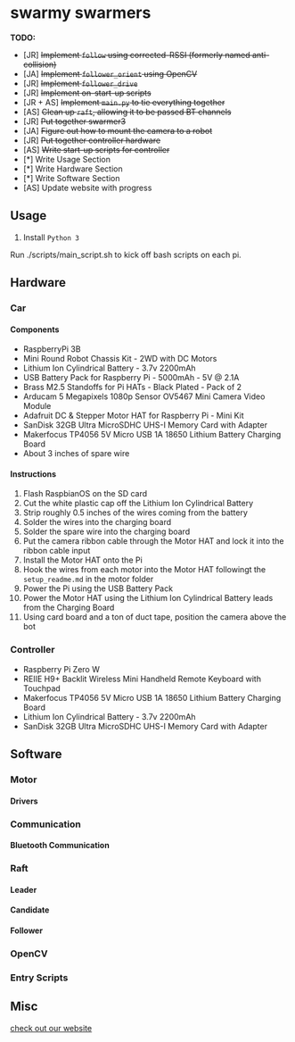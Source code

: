 # swarmy swarmers

__TODO:__
* [JR] ~~Implement `follow` using corrected-RSSI (formerly named anti-collision)~~
* [JA] ~~Implement `follower_orient` using OpenCV~~
* [JR] ~~Implement `follower_drive`~~
* [JR] ~~Implement on-start-up scripts~~
* [JR + AS] ~~Implement `main.py` to tie everything together~~
* [AS] ~~Clean up `raft`, allowing it to be passed BT channels~~
* [JR] ~~Put together swarmer3~~
* [JA] ~~Figure out how to mount the camera to a robot~~
* [JR] ~~Put together controller hardware~~
* [AS] ~~Write start-up scripts for controller~~
* [\*] Write Usage Section
* [\*] Write Hardware Section
* [\*] Write Software Section
* [AS] Update website with progress

## Usage

1. Install `Python 3`

Run ./scripts/main_script.sh to kick off bash scripts on each pi.

## Hardware
### Car
#### Components
* RaspberryPi 3B
* Mini Round Robot Chassis Kit - 2WD with DC Motors
* Lithium Ion Cylindrical Battery - 3.7v 2200mAh
* USB Battery Pack for Raspberry Pi - 5000mAh - 5V @ 2.1A
* Brass M2.5 Standoffs for Pi HATs - Black Plated - Pack of 2
* Arducam 5 Megapixels 1080p Sensor OV5467 Mini Camera Video Module
* Adafruit DC & Stepper Motor HAT for Raspberry Pi - Mini Kit
* SanDisk 32GB Ultra MicroSDHC UHS-I Memory Card with Adapter
* Makerfocus TP4056 5V Micro USB 1A 18650 Lithium Battery Charging Board
* About 3 inches of spare wire
#### Instructions
1. Flash RaspbianOS on the SD card
2. Cut the white plastic cap off the Lithium Ion Cylindrical Battery
3. Strip roughly 0.5 inches of the wires coming from the battery
4. Solder the wires into the charging board
5. Solder the spare wire into the charging board
6. Put the camera ribbon cable through the Motor HAT and lock it into the ribbon cable input
7. Install the Motor HAT onto the Pi
8. Hook the wires from each motor into the Motor HAT followingt the `setup_readme.md` in the motor folder
9. Power the Pi using the USB Battery Pack
10. Power the Motor HAT using the Lithium Ion Cylindrical Battery leads from the Charging Board
11. Using card board and a ton of duct tape, position the camera above the bot

### Controller
* Raspberry Pi Zero W
* REIIE H9+ Backlit Wireless Mini Handheld Remote Keyboard with Touchpad
* Makerfocus TP4056 5V Micro USB 1A 18650 Lithium Battery Charging Board
* Lithium Ion Cylindrical Battery - 3.7v 2200mAh
* SanDisk 32GB Ultra MicroSDHC UHS-I Memory Card with Adapter

## Software
### Motor
#### Drivers
### Communication
#### Bluetooth Communication
### Raft
#### Leader
#### Candidate
#### Follower
### OpenCV
### Entry Scripts

## Misc
[check out our website](https://swarmyswarmers.github.io)

